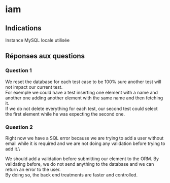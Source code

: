 # iam

## Indications
Instance MySQL locale utilisée

## Réponses aux questions

### Question 1
We reset the database for each test case to be 100% sure another test will not impact our current test.\
For exemple we could have a test inserting one element with a name and another one adding another element with the same name and then fetching it.\
If we do not delete everything for each test, our second test could select the first element while he was expecting the second one.

### Question 2
Right now we have a SQL error because we are trying to add a user without email while it is required and we are not doing any validation before trying to add it.\

We should add a validation before submitting our element to the ORM. By validating before, we do not send anything to the database and we can return an error to the user.\
By doing so, the back end treatments are faster and controlled.